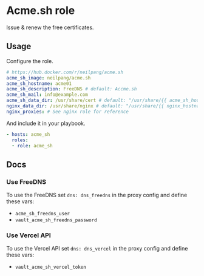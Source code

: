 # Acme.sh role

Issue & renew the free certificates.

## Usage

Configure the role.

```yml
# https://hub.docker.com/r/neilpang/acme.sh
acme_sh_image: neilpang/acme.sh
acme_sh_hostname: acme01
acme_sh_description: FreeDNS # default: Accme.sh
acme_sh_mail: info@example.com
acme_sh_data_dir: /usr/share/cert # default: "/usr/share/{{ acme_sh_hostname }}"
nginx_data_dir: /usr/share/nginx # default: "/usr/share/{{ nginx_hostname }}"
nginx_proxies: # See nginx role for reference
```

And include it in your playbook.

```yml
- hosts: acme_sh
  roles:
  - role: acme_sh
```

## Docs

### Use FreeDNS

To use the FreeDNS set `dns: dns_freedns` in the proxy config and define these vars:

* `acme_sh_freedns_user`
* `vault_acme_sh_freedns_password`

### Use Vercel API

To use the Vercel API set `dns: dns_vercel` in the proxy config and define these vars:

* `vault_acme_sh_vercel_token`